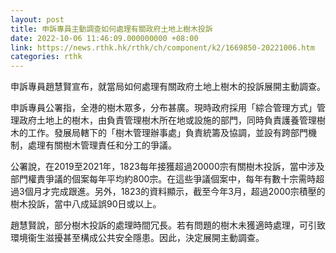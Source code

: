 ```yaml
---
layout: post
title: 申訴專員主動調查如何處理有關政府土地上樹木投訴
date: 2022-10-06 11:46:09.000000000 +08:00
link: https://news.rthk.hk/rthk/ch/component/k2/1669850-20221006.htm
categories: rthk
---
```


申訴專員趙慧賢宣布，就當局如何處理有關政府土地上樹木的投訴展開主動調查。

申訴專員公署指，全港的樹木眾多，分布甚廣。現時政府採用「綜合管理方式」管理政府土地上的樹木，由負責管理樹木所在地或設施的部門，同時負責護養管理樹木的工作。發展局轄下的「樹木管理辦事處」負責統籌及協調，並設有跨部門機制，處理有關樹木管理責任和分工的爭議。
 
公署說，在2019至2021年，1823每年接獲超過20000宗有關樹木投訴，當中涉及部門權責爭議的個案每年平均約800宗。在這些爭議個案中，每年有數十宗需時超過3個月才完成跟進。另外，1823的資料顯示，截至今年3月，超過2000宗積壓的樹木投訴，當中八成延誤90日或以上。
 
趙慧賢說，部分樹木投訴的處理時間冗長。若有問題的樹木未獲適時處理，可引致環境衞生滋擾甚至構成公共安全隱患。因此，決定展開主動調查。
